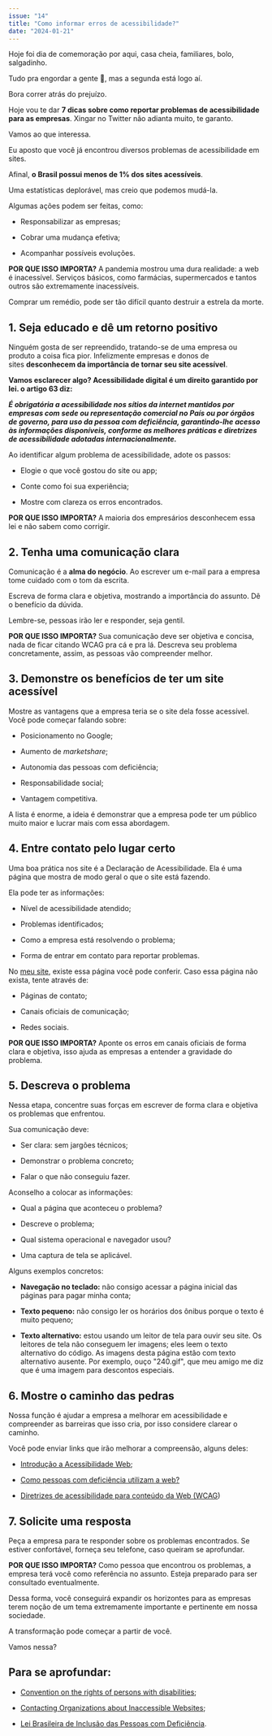 ```yaml
---
issue: "14"
title: "Como informar erros de acessibilidade?"
date: "2024-01-21"
---
```


Hoje foi dia de comemoração por aqui, casa cheia, familiares, bolo, salgadinho.

Tudo pra engordar a gente 🤣, mas a segunda está logo aí.

Bora correr atrás do prejuízo.

Hoje vou te dar **7 dicas sobre como reportar problemas de acessibilidade para as empresas**. Xingar no Twitter não adianta muito, te garanto.

Vamos ao que interessa.

Eu aposto que você já encontrou diversos problemas de acessibilidade em sites.

Afinal, **o Brasil possui menos de 1% dos sites acessíveis**.

Uma estatísticas deplorável, mas creio que podemos mudá-la.

Algumas ações podem ser feitas, como:

- Responsabilizar as empresas;

- Cobrar uma mudança efetiva;

- Acompanhar possíveis evoluções.

**POR QUE ISSO IMPORTA?** A pandemia mostrou uma dura realidade: a web é inacessível. Serviços básicos, como farmácias, supermercados e tantos outros são extremamente inacessíveis.

Comprar um remédio, pode ser tão difícil quanto destruir a estrela da morte.

## **1\. Seja educado e dê um retorno positivo**

Ninguém gosta de ser repreendido, tratando-se de uma empresa ou produto a coisa fica pior. Infelizmente empresas e donos de sites **desconhecem da importância de tornar seu site acessível**.

**Vamos esclarecer algo? Acessibilidade digital é um direito garantido por lei. o artigo 63 diz:**

**_É obrigatória a acessibilidade nos sítios da internet mantidos por empresas com sede ou representação comercial no País ou por órgãos de governo, para uso da pessoa com deficiência, garantindo-lhe acesso às informações disponíveis, conforme as melhores práticas e diretrizes de acessibilidade adotadas internacionalmente._**

Ao identificar algum problema de acessibilidade, adote os passos:

- Elogie o que você gostou do site ou app;

- Conte como foi sua experiência;

- Mostre com clareza os erros encontrados.

**POR QUE ISSO IMPORTA?** A maioria dos empresários desconhecem essa lei e não sabem como corrigir.

## **2\. Tenha uma comunicação clara**

Comunicação é a **alma do negócio**. Ao escrever um e-mail para a empresa tome cuidado com o tom da escrita.

Escreva de forma clara e objetiva, mostrando a importância do assunto. Dê o benefício da dúvida.

Lembre-se, pessoas irão ler e responder, seja gentil.

**POR QUE ISSO IMPORTA?** Sua comunicação deve ser objetiva e concisa, nada de ficar citando WCAG pra cá e pra lá. Descreva seu problema concretamente, assim, as pessoas vão compreender melhor.

## **3\. Demonstre os benefícios de ter um site acessível**

Mostre as vantagens que a empresa teria se o site dela fosse acessível. Você pode começar falando sobre:

- Posicionamento no Google;

- Aumento de _marketshare_;

- Autonomia das pessoas com deficiência;

- Responsabilidade social;

- Vantagem competitiva.

A lista é enorme, a ideia é demonstrar que a empresa pode ter um público muito maior e lucrar mais com essa abordagem.

## **4\. Entre contato pelo lugar certo**

Uma boa prática nos site é a Declaração de Acessibilidade. Ela é uma página que mostra de modo geral o que o site está fazendo.

Ela pode ter as informações:

- Nível de acessibilidade atendido;

- Problemas identificados;

- Como a empresa está resolvendo o problema;

- Forma de entrar em contato para reportar problemas.

No [meu site](https://brunopulis.com/declaracao-de-acessibilidade), existe essa página você pode conferir. Caso essa página não exista, tente através de:

- Páginas de contato;

- Canais oficiais de comunicação;

- Redes sociais.

**POR QUE ISSO IMPORTA?** Aponte os erros em canais oficiais de forma clara e objetiva, isso ajuda as empresas a entender a gravidade do problema.

## **5\. Descreva o problema**

Nessa etapa, concentre suas forças em escrever de forma clara e objetiva os problemas que enfrentou.

Sua comunicação deve:

- Ser clara: sem jargões técnicos;

- Demonstrar o problema concreto;

- Falar o que não conseguiu fazer.

Aconselho a colocar as informações:

- Qual a página que aconteceu o problema?

- Descreve o problema;

- Qual sistema operacional e navegador usou?

- Uma captura de tela se aplicável.

Alguns exemplos concretos:

- **Navegação no teclado:** não consigo acessar a página inicial das páginas para pagar minha conta;

- **Texto pequeno:** não consigo ler os horários dos ônibus porque o texto é muito pequeno;

- **Texto alternativo:** estou usando um leitor de tela para ouvir seu site. Os leitores de tela não conseguem ler imagens; eles leem o texto alternativo do código. As imagens desta página estão com texto alternativo ausente. Por exemplo, ouço "240.gif", que meu amigo me diz que é uma imagem para descontos especiais.

## **6\. Mostre o caminho das pedras**

Nossa função é ajudar a empresa a melhorar em acessibilidade e compreender as barreiras que isso cria, por isso considere clarear o caminho.

Você pode enviar links que irão melhorar a compreensão, alguns deles:

- [Introdução a Acessibilidade Web](https://www.w3.org/WAI/fundamentals/accessibility-intro);

- [Como pessoas com deficiência utilizam a web?](https://www.w3.org/WAI/fundamentals/accessibility-intro)

- [Diretrizes de acessibilidade para conteúdo da Web (WCAG](https://www.w3.org/TR/WCAG22/))

## **7\. Solicite uma resposta**

Peça a empresa para te responder sobre os problemas encontrados. Se estiver confortável, forneça seu telefone, caso queiram se aprofundar.

**POR QUE ISSO IMPORTA?** Como pessoa que encontrou os problemas, a empresa terá você como referência no assunto. Esteja preparado para ser consultado eventualmente.

Dessa forma, você conseguirá expandir os horizontes para as empresas terem noção de um tema extremamente importante e pertinente em nossa sociedade.

A transformação pode começar a partir de você.

Vamos nessa?

## **Para se aprofundar:**

- [Convention on the rights of persons with disabilities](https://www.un.org/development/desa/disabilities/convention-on-the-rights-of-persons-with-disabilities/convention-on-the-rights-of-persons-with-disabilities-2.html);

- [Contacting Organizations about Inaccessible Websites](https://www.w3.org/WAI/teach-advocate/contact-inaccessible-websites/);

- [Lei Brasileira de Inclusão das Pessoas com Deficiência](https://www.planalto.gov.br/ccivil_03/_ato2015-2018/2015/lei/l13146.htm).
